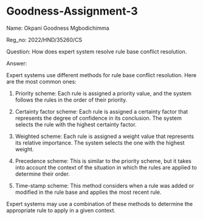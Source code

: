 # Goodness-Assignment-3

Name: Okpani Goodness Mgbodichimma

Reg_no: 2022/HND/35260/CS


Question: How does expert system resolve rule base conflict resolution.

Answer: 


Expert systems use different methods for rule base conflict resolution. Here are the most common ones:

1. Priority scheme: Each rule is assigned a priority value, and the system follows the rules in the order of their priority.

2. Certainty factor scheme: Each rule is assigned a certainty factor that represents the degree of confidence in its conclusion. The system selects the rule with the highest certainty factor.

3. Weighted scheme: Each rule is assigned a weight value that represents its relative importance. The system selects the one with the highest weight.

4. Precedence scheme: This is similar to the priority scheme, but it takes into account the context of the situation in which the rules are applied to determine their order.

5. Time-stamp scheme: This method considers when a rule was added or modified in the rule base and applies the most recent rule.

Expert systems may use a combination of these methods to determine the appropriate rule to apply in a given context.
